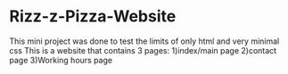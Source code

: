 # Rizz-z-Pizza-Website
This mini project was done to test the limits of only html and very minimal css
This is a website that contains 3 pages:
1)index/main page
2)contact page
3)Working hours page


